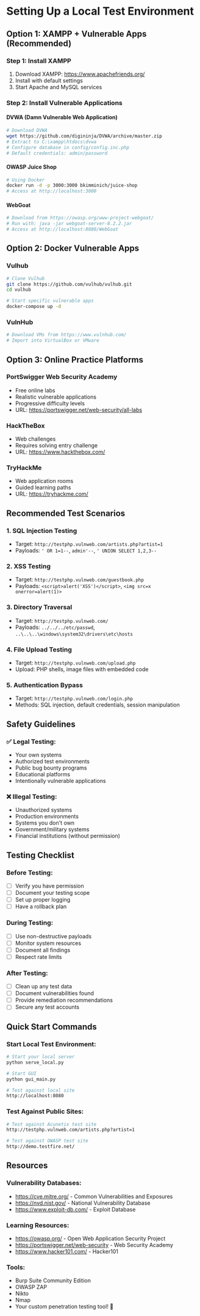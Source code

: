 # Setting Up a Local Test Environment

## **Option 1: XAMPP + Vulnerable Apps (Recommended)**

### **Step 1: Install XAMPP**
1. Download XAMPP: https://www.apachefriends.org/
2. Install with default settings
3. Start Apache and MySQL services

### **Step 2: Install Vulnerable Applications**

#### **DVWA (Damn Vulnerable Web Application)**
```bash
# Download DVWA
wget https://github.com/digininja/DVWA/archive/master.zip
# Extract to C:\xampp\htdocs\dvwa
# Configure database in config/config.inc.php
# Default credentials: admin/password
```

#### **OWASP Juice Shop**
```bash
# Using Docker
docker run -d -p 3000:3000 bkimminich/juice-shop
# Access at http://localhost:3000
```

#### **WebGoat**
```bash
# Download from https://owasp.org/www-project-webgoat/
# Run with: java -jar webgoat-server-8.2.2.jar
# Access at http://localhost:8080/WebGoat
```

## **Option 2: Docker Vulnerable Apps**

### **Vulhub**
```bash
# Clone Vulhub
git clone https://github.com/vulhub/vulhub.git
cd vulhub

# Start specific vulnerable apps
docker-compose up -d
```

### **VulnHub**
```bash
# Download VMs from https://www.vulnhub.com/
# Import into VirtualBox or VMware
```

## **Option 3: Online Practice Platforms**

### **PortSwigger Web Security Academy**
- Free online labs
- Realistic vulnerable applications
- Progressive difficulty levels
- URL: https://portswigger.net/web-security/all-labs

### **HackTheBox**
- Web challenges
- Requires solving entry challenge
- URL: https://www.hackthebox.com/

### **TryHackMe**
- Web application rooms
- Guided learning paths
- URL: https://tryhackme.com/

## **Recommended Test Scenarios**

### **1. SQL Injection Testing**
- Target: `http://testphp.vulnweb.com/artists.php?artist=1`
- Payloads: `' OR 1=1--`, `admin'--`, `' UNION SELECT 1,2,3--`

### **2. XSS Testing**
- Target: `http://testphp.vulnweb.com/guestbook.php`
- Payloads: `<script>alert('XSS')</script>`, `<img src=x onerror=alert(1)>`

### **3. Directory Traversal**
- Target: `http://testphp.vulnweb.com/`
- Payloads: `../../../etc/passwd`, `..\..\..\windows\system32\drivers\etc\hosts`

### **4. File Upload Testing**
- Target: `http://testphp.vulnweb.com/upload.php`
- Upload: PHP shells, image files with embedded code

### **5. Authentication Bypass**
- Target: `http://testphp.vulnweb.com/login.php`
- Methods: SQL injection, default credentials, session manipulation

## **Safety Guidelines**

### **✅ Legal Testing:**
- Your own systems
- Authorized test environments
- Public bug bounty programs
- Educational platforms
- Intentionally vulnerable applications

### **❌ Illegal Testing:**
- Unauthorized systems
- Production environments
- Systems you don't own
- Government/military systems
- Financial institutions (without permission)

## **Testing Checklist**

### **Before Testing:**
- [ ] Verify you have permission
- [ ] Document your testing scope
- [ ] Set up proper logging
- [ ] Have a rollback plan

### **During Testing:**
- [ ] Use non-destructive payloads
- [ ] Monitor system resources
- [ ] Document all findings
- [ ] Respect rate limits

### **After Testing:**
- [ ] Clean up any test data
- [ ] Document vulnerabilities found
- [ ] Provide remediation recommendations
- [ ] Secure any test accounts

## **Quick Start Commands**

### **Start Local Test Environment:**
```bash
# Start your local server
python serve_local.py

# Start GUI
python gui_main.py

# Test against local site
http://localhost:8080
```

### **Test Against Public Sites:**
```bash
# Test against Acunetix test site
http://testphp.vulnweb.com/artists.php?artist=1

# Test against OWASP test site
http://demo.testfire.net/
```

## **Resources**

### **Vulnerability Databases:**
- https://cve.mitre.org/ - Common Vulnerabilities and Exposures
- https://nvd.nist.gov/ - National Vulnerability Database
- https://www.exploit-db.com/ - Exploit Database

### **Learning Resources:**
- https://owasp.org/ - Open Web Application Security Project
- https://portswigger.net/web-security - Web Security Academy
- https://www.hacker101.com/ - Hacker101

### **Tools:**
- Burp Suite Community Edition
- OWASP ZAP
- Nikto
- Nmap
- Your custom penetration testing tool! 🎯 